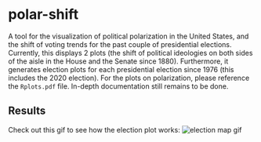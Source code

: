 # polar-shift
A tool for the visualization of political polarization in the United States, and the shift of voting trends for the past couple of presidential elections. Currently, this displays 2 plots (the shift of political ideologies on both sides of the aisle in the House and the Senate since 1880). Furthermore, it generates election plots for each presidential election since 1976 (this includes the 2020 election). For the plots on polarization, please reference the `Rplots.pdf` file. In-depth documentation still remains to be done.

## Results

Check out this gif to see how the election plot works:
![election map gif](https://github.com/adiswami14/polar-shift/blob/main/Hnet-image.gif)
